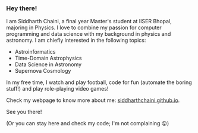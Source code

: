 ### Hey there!

<!--
**siddharthchaini/siddharthchaini** is a ✨ _special_ ✨ repository because its `README.md` (this file) appears on your GitHub profile.

Here are some ideas to get you started:

- 🔭 I’m currently working on ...
- 🌱 I’m currently learning ...
- 👯 I’m looking to collaborate on ...
- 🤔 I’m looking for help with ...
- 💬 Ask me about ...
- 📫 How to reach me: ...
- 😄 Pronouns: ...
- ⚡ Fun fact: ...
-->

I am Siddharth Chaini, a final year Master's student at IISER Bhopal, majoring in Physics.
I love to combine my passion for computer programming and data science with my background in physics and astronomy. I am chiefly interested in the following topics:

- Astroinformatics
- Time-Domain Astrophysics
- Data Science in Astronomy
- Supernova Cosmology

In my free time, I watch and play football, code for fun (automate the boring stuff!) and play role-playing video games!

Check my webpage to know more about me: [siddharthchaini.github.io](https://siddharthchaini.github.io/?utm_source=github "Siddharth's Webpage").

See you there!

(Or you can stay here and check my code; I'm not complaining 😛)
